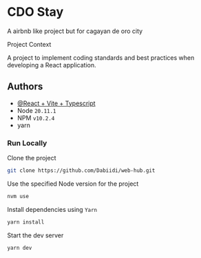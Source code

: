 # CDO Stay

A airbnb like project but for cagayan de oro city

Project Context

A project to implement coding standards and best practices when developing a React application.

## Authors

- [@React + Vite + Typescript](https://github.com/vitejs/vite)
- Node `20.11.1`
- NPM `v10.2.4`
- yarn

### Run Locally

Clone the project

```bash
git clone https://github.com/Dabiidi/web-hub.git
```

Use the specified Node version for the project

```bash
nvm use
```

Install dependencies using `Yarn`

```bash
yarn install
```

Start the dev server

```
yarn dev
```
